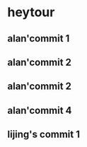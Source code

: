 # heytour

## alan'commit 1

## alan'commit 2

## alan'commit 2

## alan'commit 4

## lijing's commit 1
